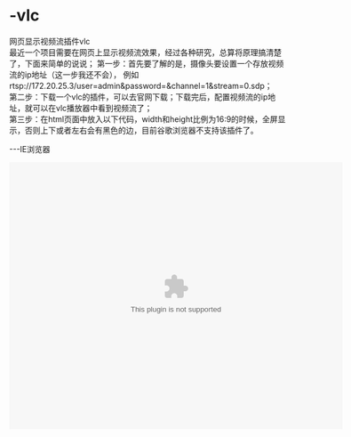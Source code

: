 # -vlc
网页显示视频流插件vlc    
最近一个项目需要在网页上显示视频流效果，经过各种研究，总算将原理搞清楚了，下面来简单的说说；
第一步：首先要了解的是，摄像头要设置一个存放视频流的ip地址（这一步我还不会），
例如rtsp://172.20.25.3/user=admin&password=&channel=1&stream=0.sdp；   
第二步：下载一个vlc的插件，可以去官网下载；下载完后，配置视频流的ip地址，就可以在vlc播放器中看到视频流了；   
第三步：在html页面中放入以下代码，width和height比例为16:9的时候，全屏显示，否则上下或者左右会有黑色的边，目前谷歌浏览器不支持该插件了。   
>
<OBJECT classid="clsid:9BE31822-FDAD-461B-AD51-BE1D1C159921" id="vlc"  
    codebase="http://download.videolan.org/pub/videolan/vlc/0.8.6c/win32/axvlc.cab"  
       width="600" height="480" id="vlc" events="True">  ---IE浏览器
 <param name="MRL" value="" />  
 <param name="Src" value="" />  
   <param name="ShowDisplay" value="True" />  
 <param name="AutoLoop" value="False" />  
 <param name="AutoPlay" value="False" />  
 <param name="Time" value="True"/>  
 <EMBED pluginspage="http://www.videolan.org"       －－－火狐浏览器
       type="application/x-vlc-plugin"  
       version="VideoLAN.VLCPlugin.2"  
       width="600"  
       height="480"      
       text="Waiting for video"  
       name="vlc"  
       ></EMBED>  
 </OBJECT>    
 
 
